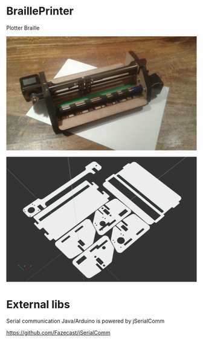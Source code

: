 # BraillePrinter
Plotter Braille

![Alt text](https://github.com/iapafoto/BraillePrinter/blob/master/Media/beta.jpg)

![Alt text](https://github.com/iapafoto/BraillePrinter/blob/master/Media/cut6mm.png)

# External libs
Serial communication Java/Arduino is powered by jSerialComm

https://github.com/Fazecast/jSerialComm
